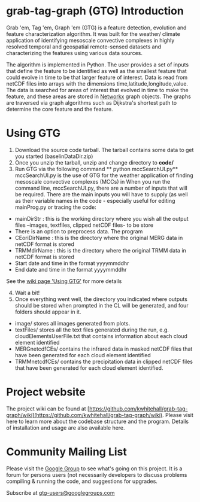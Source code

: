 grab-tag-graph (GTG) Introduction
================================= 
Grab 'em, Tag 'em, Graph 'em (GTG) is a feature detection, evolution and feature characterization algorithm. It was built for the weather/ climate application of identifying mesoscale convective complexes in highly resolved temporal and geospatial remote-sensed datasets and characterizing the features using various data sources. 

The algorithm is implemented in Python. The user provides a set of inputs that define the feature to be identified as well as the smallest feature that could evolve in time to be that larger feature of interest. Data is read from netCDF files into arrays with the dimensions time,latitude,longitude,value. The data is searched for areas of interest that evolved in time to make the feature, and these areas are stored in [Networkx](https://networkx.github.io/) graph objects. The graphs are traversed via graph algorithms such as Dijkstra's shortest path to determine the core feature and the feature.   

Using GTG
=========
1. Download the source code tarball. The tarball contains some data to get you started (baselinDataDir.zip)
2. Once you unzip the tarball, unzip and change directory to **code/**
3. Run GTG via the following command
   ** python mccSearchUI.py**
mccSearchUI.py is the use of GTG for the weather application of finding mesoscale convective complexes (MCCs) in
When you run the command line, mccSearchUI.py, there are a number of inputs that will be required.
There are the main inputs you will have to supply (as well as their variable names in the code - especially useful for editing mainProg.py or tracing the code:
* mainDirStr : this is the working directory where you wish all the output files –images, textfiles, clipped netCDF files- to be store
* There is an option to preprocess data. The program 
* CEoriDirName : this is the directory where the original MERG data in netCDF format is stored
* TRMMdirName : this is the directory where the original TRMM data in netCDF format is stored
* Start date and time in the format yyyymmddhr
* End date and time in the format yyyymmddhr

See the [wiki page 'Using GTG'](https://github.com/kwhitehall/grab-tag-graph/wiki/Using-GTG) for more details

4. Wait a bit!
5. Once everything went well, the directory you indicated where outputs should be stored when prompted in the CL will be generated, and four folders should appear in it. 
* image/  stores all images generated from plots.
* textFiles/ stores all the text files generated during the run, e.g. cloudElementsUserFile.txt that contains information about each cloud element identified
* MERGnetcdfCEs/ contains the infrared data in masked netCDF files that have been generated for each cloud element identified
* TRMMnetcdfCEs/ contains the precipitation data in clipped netCDF files that have been generated for each cloud element identified.


Project website
===============
The project wiki can be found at [https://github.com/kwhitehall/grab-tag-graph/wiki](https://github.com/kwhitehall/grab-tag-graph/wiki). Please visit here to learn more about the codebase structure and the program. Details of installation and usage are also available here. 


Community Mailing List
======================
Please visit the [Google Group](https://groups.google.com/d/forum/gtg-users) to see what's going on this project. It is a forum for persons users (not necessarily developers to discuss problems compiling & running the code, and suggestions for upgrades.

Subscribe at [gtg-users@googlegroups.com](gtg-users@googlegroups.com)
